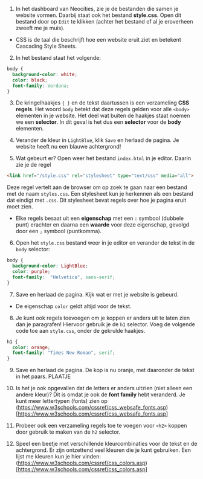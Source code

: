 1. In het dashboard van Neocities, zie je de bestanden die samen je website vormen. Daarbij staat ook het bestand **style.css**. Open dit bestand door op `Edit` te klikken (achter het bestand of al je eroverheen zweeft me je muis).
  * CSS is de taal die beschrijft hoe een website eruit ziet en betekent Cascading Style Sheets.

2. In het bestand staat het volgende:
```css
body {
  background-color: white;
  color: black;
  font-family: Verdana;
}
```

3. De kringelhaakjes `{ }` en de tekst daartussen is een verzameling **CSS regels**. Het woord `body` betekt dat deze regels gelden voor alle `<body>` elementen in je website. Het deel wat buiten de haakjes staat noemen we een **selector**. In dit geval is het dus een **selector** voor de **body** elementen.

4. Verander de kleur in `LightBlue`, klik `Save` en herlaad de pagina. Je website heeft nu een blauwe achtergrond!

5. Wat gebeurt er? Open weer het bestand `index.html` in je editor. Daarin zie je de regel
```html
<link href="/style.css" rel="stylesheet" type="text/css" media="all">
```
Deze regel vertelt aan de browser om op zoek te gaan naar een bestand met de naam `styles.css`. Een stylesheet kun je herkennen als een bestand dat eindigt met `.css`. Dit stylesheet bevat regels over hoe je pagina eruit moet zien.
  *  Elke regels besaat uit een **eigenschap** met een `:` symbool (dubbele punt) erachter en daarna een **waarde** voor deze eigenschap, gevolgd door een `;` symbool (puntkomma).

6. Open het `style.css` bestand weer in je editor en verander de tekst in de `body` selector:
```css
body {
  background-color: LightBlue;
  color: purple;
  font-family:  "Helvetica", sans-serif;
}
```

7. Save en herlaad de pagina. Kijk wat er met je website is gebeurd.
  * De eigenschap `color` geldt altijd voor de tekst.

8. Je kunt ook regels toevoegen om je koppen er anders uit te laten zien dan je paragrafen! Hiervoor gebruik je de `h1` selector. Voeg de volgende code toe aan `style.css`, onder de gekrulde haakjes.
```css
h1 {
  color: orange;
  font-family: "Times New Roman", serif;
}
```
9. Save en herlaad de pagina. De kop is nu oranje, met daaronder de tekst in het paars.
PLAATJE

10. Is het je ook opgevallen dat de letters er anders uitzien (niet alleen een andere kleur)? Dit is omdat je ook de **font family** hebt veranderd. Je kunt meer lettertypen (fonts) zien op (https://www.w3schools.com/cssref/css_websafe_fonts.asp) [https://www.w3schools.com/cssref/css_websafe_fonts.asp]

11. Probeer ook een verzameling regels toe te voegen voor `<h2>` koppen door gebruik te maken van de `h2` selector.

12. Speel een beetje met verschillende kleurcombinaties voor de tekst en de achtergrond. Er zijn ontzettend veel kleuren die je kunt gebruiken. Een lijst me kleuren kun je hier vinden: (https://www.w3schools.com/cssref/css_colors.asp) [https://www.w3schools.com/cssref/css_colors.asp]